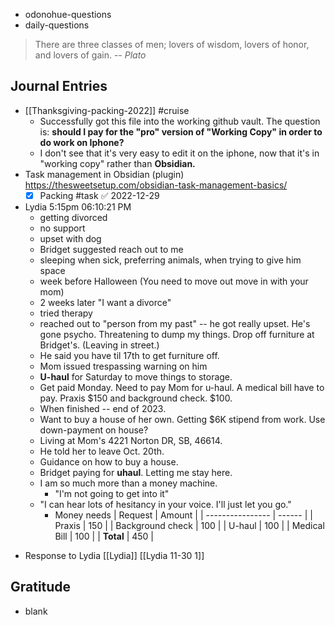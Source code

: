 - odonohue-questions
- daily-questions

> There are three classes of men; lovers of wisdom, lovers of honor, and lovers of gain.
> -- <cite>Plato</cite>

## Journal Entries
-  [[Thanksgiving-packing-2022]] #cruise 
	- Successfully got this file into the working github vault. The question is: **should I pay for the "pro" version of "Working Copy" in order to do work on Iphone?**
	- I don't see that it's very easy to edit it on the iphone, now that it's in "working copy" rather than **Obsidian.**
- Task management in Obsidian (plugin) https://thesweetsetup.com/obsidian-task-management-basics/
	- [x] Packing #task ✅ 2022-12-29
- Lydia 5:15pm  06:10:21 PM
	- getting divorced
	- no support
	- upset with dog
	- Bridget suggested reach out to me
	- sleeping when sick, preferring animals, when trying to give him space
	- week before Halloween (You need to move out move in with your mom) 
	- 2 weeks later "I want a divorce"
	- tried therapy
	- reached out to "person from my past" -- he got really upset. He's gone psycho. Threatening to dump my things. Drop off furniture at Bridget's. (Leaving in street.) 
	- He said you have til 17th to get furniture off.
	- Mom issued trespassing warning on him
	- **U-haul** for Saturday to move things to storage.
	- Get paid Monday. Need to pay Mom for u-haul. A medical bill have to pay. Praxis $150 and background check. $100.
	- When finished -- end of 2023.
	- Want to buy a house of her own. Getting $6K stipend from work. Use down-payment on house?
	- Living at Mom's 4221 Norton DR, SB, 46614.
	- He told her to leave Oct. 20th.
	- Guidance on how to buy a house.
	-  Bridget paying for **uhaul**. Letting me stay here.
	- I am so much more than a money machine.
		- "I'm not going to get into it"
	- "I can hear lots of hesitancy in your voice. I'll just let you go."
		- Money needs
| Request          | Amount |
| ---------------- | ------ |
| Praxis           | 150    |
| Background check | 100    |
| U-haul            | 100    |
| Medical Bill     | 100    |
| **Total**        | 450    |
<!-- TBLFM: @>$2=sum(@I..@-1) -->
- Response to Lydia [[Lydia]]
  [[Lydia 11-30 1]]
## Gratitude
- blank


